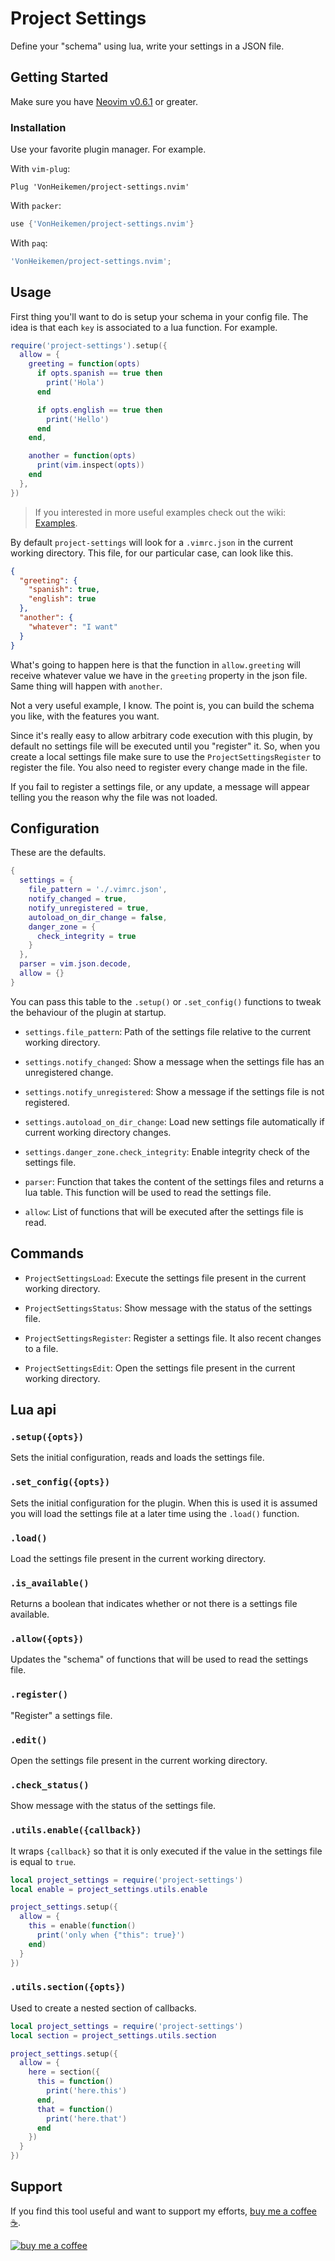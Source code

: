 # Project Settings

Define your "schema" using lua, write your settings in a JSON file.

## Getting Started

Make sure you have [Neovim v0.6.1](https://github.com/neovim/neovim/releases/tag/v0.6.1) or greater.

### Installation

Use your favorite plugin manager. For example.

With `vim-plug`:

```vim
Plug 'VonHeikemen/project-settings.nvim'
```

With `packer`:

```lua
use {'VonHeikemen/project-settings.nvim'}
```

With `paq`:

```lua
'VonHeikemen/project-settings.nvim';
```

## Usage

First thing you'll want to do is setup your schema in your config file. The idea is that each `key` is associated to a lua function. For example.

```lua
require('project-settings').setup({
  allow = {
    greeting = function(opts)
      if opts.spanish == true then
        print('Hola')
      end

      if opts.english == true then
        print('Hello')
      end
    end,

    another = function(opts)
      print(vim.inspect(opts))
    end
  },
})
```

> If you interested in more useful examples check out the wiki: [Examples](https://github.com/VonHeikemen/project-settings.nvim/wiki/Examples).

By default `project-settings` will look for a `.vimrc.json` in the current working directory. This file, for our particular case, can look like this.

```json
{
  "greeting": {
    "spanish": true,
    "english": true
  },
  "another": {
    "whatever": "I want"
  }
}
```

What's going to happen here is that the function in `allow.greeting` will receive whatever value we have in the `greeting` property in the json file. Same thing will happen with `another`.

Not a very useful example, I know. The point is, you can build the schema you like, with the features you want.

Since it's really easy to allow arbitrary code execution with this plugin, by default no settings file will be executed until you "register" it. So, when you create a local settings file make sure to use the `ProjectSettingsRegister` to register the file. You also need to register every change made in the file.

If you fail to register a settings file, or any update, a message will appear telling you the reason why the file was not loaded.

## Configuration

These are the defaults.

```lua
{
  settings = {
    file_pattern = './.vimrc.json',
    notify_changed = true,
    notify_unregistered = true,
    autoload_on_dir_change = false,
    danger_zone = {
      check_integrity = true
    }
  },
  parser = vim.json.decode,
  allow = {}
}
```

You can pass this table to the `.setup()` or `.set_config()` functions to tweak the behaviour of the plugin at startup.

* `settings.file_pattern`: Path of the settings file relative to the current working directory.

* `settings.notify_changed`: Show a message when the settings file has an unregistered change.

* `settings.notify_unregistered`: Show a message if the settings file is not registered.

* `settings.autoload_on_dir_change`: Load new settings file automatically if current working directory changes.

* `settings.danger_zone.check_integrity`: Enable integrity check of the settings file.

* `parser`: Function that takes the content of the settings files and returns a lua table. This function will be used to read the settings file.

* `allow`: List of functions that will be executed after the settings file is read.

## Commands

* `ProjectSettingsLoad`: Execute the settings file present in the current working directory.

* `ProjectSettingsStatus`: Show message with the status of the settings file.

* `ProjectSettingsRegister`: Register a settings file. It also recent changes to a file.

* `ProjectSettingsEdit`: Open the settings file present in the current working directory.

## Lua api

### `.setup({opts})`

Sets the initial configuration, reads and loads the settings file.

### `.set_config({opts})`

Sets the initial configuration for the plugin. When this is used it is assumed you will load the settings file at a later time using the `.load()` function.

### `.load()`

Load the settings file present in the current working directory.

### `.is_available()`

Returns a boolean that indicates whether or not there is a settings file available.

### `.allow({opts})`

Updates the "schema" of functions that will be used to read the settings file.

### `.register()`

"Register" a settings file.

### `.edit()`

Open the settings file present in the current working directory.

### `.check_status()`

Show message with the status of the settings file.

### `.utils.enable({callback})`

It wraps `{callback}` so that it is only executed if the value in the settings file is equal to `true`.

```lua
local project_settings = require('project-settings')
local enable = project_settings.utils.enable

project_settings.setup({
  allow = {
    this = enable(function()
      print('only when {"this": true}')
    end)
  }
})
```

### `.utils.section({opts})`

Used to create a nested section of callbacks.

```lua
local project_settings = require('project-settings')
local section = project_settings.utils.section

project_settings.setup({
  allow = {
    here = section({
      this = function()
        print('here.this')
      end,
      that = function()
        print('here.that')
      end
    })
  }
})
```

## Support

If you find this tool useful and want to support my efforts, [buy me a coffee ☕](https://www.buymeacoffee.com/vonheikemen).

[![buy me a coffee](https://res.cloudinary.com/vonheikemen/image/upload/v1618466522/buy-me-coffee_ah0uzh.png)](https://www.buymeacoffee.com/vonheikemen)

